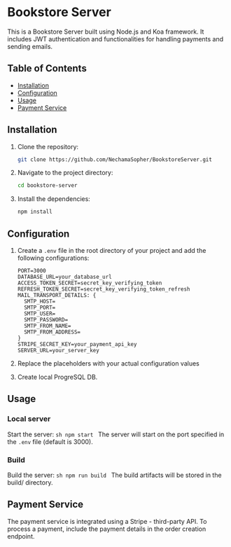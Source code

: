 # Bookstore Server

This is a Bookstore Server built using Node.js and Koa framework. It includes JWT authentication and functionalities for handling payments and sending emails.

## Table of Contents

- [Installation](#installation)
- [Configuration](#configuration)
- [Usage](#usage)
- [Payment Service](#payment-service)

## Installation

1. Clone the repository:
    ```sh
    git clone https://github.com/NechamaSopher/BookstoreServer.git
    ```

2. Navigate to the project directory:
    ```sh
    cd bookstore-server
    ```

3. Install the dependencies:
    ```sh
    npm install
    ```

## Configuration

1. Create a `.env` file in the root directory of your project and add the following configurations:
    ```env
    PORT=3000
    DATABASE_URL=your_database_url
    ACCESS_TOKEN_SECRET=secret_key_verifying_token
    REFRESH_TOKEN_SECRET=secret_key_verifying_token_refresh
    MAIL_TRANSPORT_DETAILS: {
      SMTP_HOST=
      SMTP_PORT=
      SMTP_USER=
      SMTP_PASSWORD=
      SMTP_FROM_NAME=
      SMTP_FROM_ADDRESS=
    }
    STRIPE_SECRET_KEY=your_payment_api_key
    SERVER_URL=your_server_key
    ```

2. Replace the placeholders with your actual configuration values
3. Create local ProgreSQL DB.

## Usage
### Local server

Start the server:
    ```sh
    npm start
    ```
The server will start on the port specified in the `.env` file (default is 3000).

### Build
Build the server:
    ```sh
      npm run build
      ``` 
The build artifacts will be stored in the build/ directory.

## Payment Service

The payment service is integrated using a Stripe - third-party API. To process a payment, include the payment details in the order creation endpoint.
